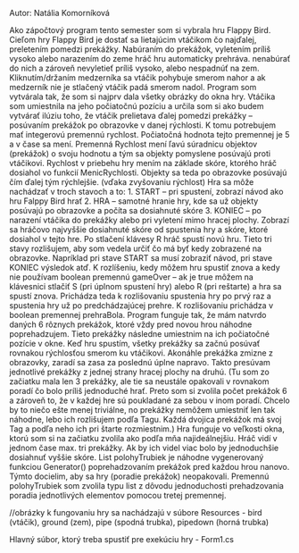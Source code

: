Autor: Natália Komorníková

Ako zápočtový program tento semester som si vybrala hru Flappy Bird.
Cieľom hry Flappy Bird je dostať sa lietajúcim vtáčikom čo najďalej, preletením pomedzi prekážky. Nabúraním do prekážok, vyletením príliš vysoko alebo narazením do zeme hráč hru automaticky prehráva. nenabúrať do nich a zároveň nevyletieť príliš vysoko, alebo nespadnúť na zem. Kliknutím/držaním medzerníka sa vtáčik pohybuje smerom nahor a ak medzerník nie je stlačený vtáčik padá smerom nadol. 
Program som vytvárala tak, že som si najprv dala všetky obrázky do okna hry. Vtáčika som umiestnila na jeho počiatočnú pozíciu a určila som si ako budem vytvárať ilúziu toho, že vtáčik prelietava ďalej pomedzi prekážky – posúvaním prekážok po obrazovke v danej rýchlosti. K tomu potrebujem mať integerovú premennú rychlost. Počiatočná hodnota tejto premennej je 5 a v čase sa mení.  Premenná Rychlost mení ľavú súradnicu objektov (prekážok) o svoju hodnotu a tým sa objekty pomyslene posúvajú proti vtáčikovi. Rychlost v priebehu hry mením na základe skóre, ktorého hráč dosiahol vo funkcií MenicRychlosti. Objekty sa teda po obrazovke posúvajú čím ďalej tým rýchlejšie. (vďaka zvyšovaniu rýchlost)
Hra sa môže nachádzať v troch stavoch a to: 
    1.	START – pri spustení, zobrazí návod ako hru Falppy Bird hrať
    2.	HRA – samotné hranie hry, kde sa už objekty posúvajú po obrazovke a počíta sa dosiahnuté skóre
    3.	KONIEC – po narazení vtáčika do prekážky alebo pri vyletení mimo hracej plochy. Zobrazí sa hráčovo najvyššie dosiahnuté skóre od spustenia hry a skóre, ktoré dosiahol v tejto hre. Po stlačení klávesy R hráč spustí novú hru.
Tieto tri stavy rozlišujem, aby som vedela určiť čo má byť kedy zobrazené na obrazovke. Napríklad pri stave START sa musí zobraziť návod, pri stave KONIEC výsledok atď.
K rozlíšeniu, kedy môžem hru spustiť znova a kedy nie používam boolean premennú gameOver – ak je true môžem na klávesnici stlačiť S (pri úplnom spustení hry) alebo R (pri reštarte) a hra sa spustí znova. Prichádza teda k rozlišovaniu spustenia hry po prvý raz a spustenia hry už po predchádzajúcej prehre. K rozlišovaniu prichádza v boolean premennej prehraBola. 
Program funguje tak, že mám natvrdo daných 6 rôznych prekážok, ktoré vždy pred novou hrou náhodne poprehadzujem. Tieto prekážky následne umiestnim na ich počiatočné pozície v okne. Keď hru spustím, všetky prekážky sa začnú posúvať rovnakou rýchlosťou smerom ku vtáčikovi. Akonáhle prekážka zmizne z obrazovky, zaradí sa zasa za poslednú úplne napravo. Takto presúvam jednotlivé prekážky z jednej strany hracej plochy na druhú.
(Tu som zo začiatku mala len 3 prekážky, ale tie sa neustále opakovali v rovnakom poradí čo bolo príliš jednoduché hrať. Preto som si zvolila počet prekážok 6 a zároveň to, že v každej hre sú poukladané za sebou v inom poradí. Chcelo by to niečo ešte menej triviálne, no prekážky nemôžem umiestniť len tak náhodne, lebo ich rozlišujem podľa Tagu. Každá dvojica prekážok má svoj Tag a podľa neho ich pri štarte rozmiestnim.)
Hra funguje vo veľkosti okna, ktorú som si na začiatku zvolila ako podľa mňa najideálnejšiu. Hráč vidí v jednom čase max. tri prekážky. Ak by ich videl viac bolo by jednoduchšie dosiahnuť vyššie skóre.
List polohyTrubiek je náhodne vygenerovaný funkciou Generator() poprehadzovaním prekážok pred každou hrou nanovo. Týmto docielim, aby sa hry (poradie prekážok) neopakovali. Premennú polohyTrubiek som zvolila typu list z dôvodu jednoduchosti prehadzovania poradia jednotlivých elementov pomocou tretej premennej.

//obrázky k fungovaniu hry sa nachádzajú v súbore Resources - bird (vtáčik), ground (zem), pipe (spodná trubka), pipedown (horná trubka)

Hlavný súbor, ktorý treba spustiť pre exekúciu hry - Form1.cs

